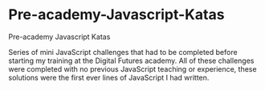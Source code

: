 # Pre-academy-Javascript-Katas
Pre-academy Javascript Katas


Series of mini JavaScript challenges that had to be completed before starting my training at the Digital Futures academy. 
All of these challenges were completed with no previous JavaScript teaching or experience, these solutions were the first ever lines of JavaScript I had written.
